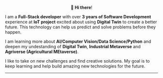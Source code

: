 <p align="center">👋 <b>Hi there</b>!</p>

I am a **Full-Stack developer** with over <b>3 years of Software Development</b> experience at <b>IoT project</b> excited about using **Digital Twin** to create a better future. This technology can help us predict and solve problems before they happen.

I am learning more about **AI/Computer Vision/Data Science/Python** and deepen my undestanding of **Digital Twin**, **Industrial Metaverse** and **Agriverse (Agricultural MEtaverse)**.

I like to take on new challenges and find creative solutions. My goal is to keep learning and help build amazing new technologies for the future.
<hr>
